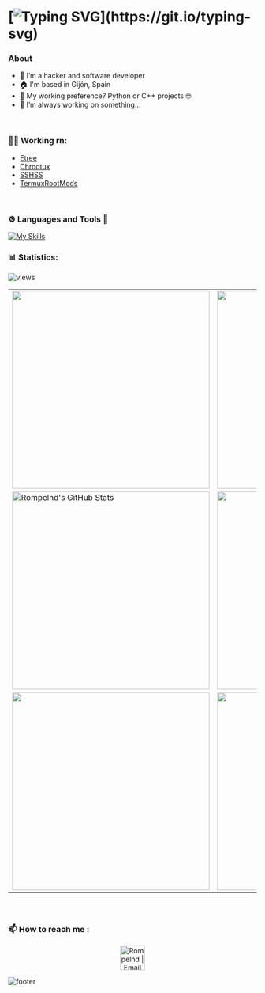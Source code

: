 # [![Typing SVG](https://readme-typing-svg.herokuapp.com?font=HackNerdFont&weight=500&size=40&duration=3000&pause=700&color=0BF700&vCenter=true&random=false&width=1000&height=40&lines=Hello%2C+welcome.+Are+you+rompelhd%3F;Authentication+failed%2C+user+unidentified.;Initiating+port+scanning+...;nmap+-Pn+-sV+-p+1-1024+%24goal+%3E+%2Flog+2%3E%261;Fatal+error%2C+this+issue+will+be+reported.)](https://git.io/typing-svg)

### <b>About</b>
- 🦾 I’m a hacker and software developer
- 🏠 I'm based in Gijón, Spain
- 🤔 My working preference? Python or C++ projects 🤓
- 🤖 I’m always working on something...

<br/>

### <b>👨‍💻 Working rn:</b>
- [Etree](https://github.com/rompelhd/Etree)
- [Chrootux](https://github.com/rompelhd/Chrootux)
- [SSHSS](https://github.com/rompelhd/SSHSS)
- [TermuxRootMods](https://github.com/rompelhd/TermuxRootMods)

<br/>

### <b>⚙️ Languages and Tools 🧰</b>

[![My Skills](https://skillicons.dev/icons?i=py,lua,c,cpp,bash,bootstrap,django,flask,docker,github,linux,md,vim,neovim,vscode,raspberrypi,&theme=dark&perline=8)](https://skillicons.dev)

### <b>📊 Statistics:</b>

![views](https://komarev.com/ghpvc/?username=rompelhd&style=flat-square)

<table>
  <tr>
    <td>
      <img src="https://github-readme-stats.vercel.app/api?username=rompelhd&count_private=true&show_icons=true&theme=dark&hide_border=true&border_radius=50" width="400" />
    </td>
    <td>
      <img src="https://github-readme-stats.vercel.app/api/top-langs/?username=rompelhd&layout=compact&theme=dark&hide_border=true&border_radius=50" width="400" />
    </td>
  </tr>
  <tr>
    <td>
      <img src="https://github-readme-streak-stats.herokuapp.com/?user=Rompelhd&theme=dark&hide_border=true&border_radius=50" alt="Rompelhd's GitHub Stats" width="400" />
    </td>
    <td>
      <img src="http://github-profile-summary-cards.vercel.app/api/cards/productive-time?username=rompelhd&theme=dark&utcOffset=8&hide_border=true&border_radius=50" width="400" />
    </td>
  </tr>
  <tr>
    <td>
      <img src="https://github-readme-stats.vercel.app/api/pin/?username=rompelhd&repo=Etree&theme=dark&hide_border=true&border_radius=50" width="400" />
    </td>
    <td>
      <img src="https://github-readme-stats.vercel.app/api/pin/?username=rompelhd&repo=Chrootux&theme=dark&hide_border=true&border_radius=50" width="400" />
    </td>
  </tr>
</table>

### <br> <br> <b>📫 How to reach me :</b>

<p align="center">
    <a href="mailto:rompelxd@gmail.com">
        <img alt="Rompelhd | Email" width="50px" height="50px" src="https://upload.wikimedia.org/wikipedia/commons/7/7e/Gmail_icon_%282020%29.svg" />
    </a>
</p>

![footer](https://capsule-render.vercel.app/api?type=waving&color=gradient&customColorList=1&height=90&section=footer)
